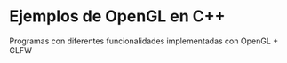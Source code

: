 # Ejemplos de OpenGL en C++

Programas con diferentes funcionalidades implementadas con OpenGL + GLFW
